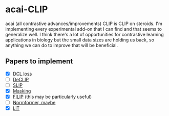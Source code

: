 # acai-CLIP

acai (all contrastive advances/improvements) CLIP is CLIP on steroids. I'm implementing every experimental add-on that I can find and that seems to generalize well. I think there's a lot of opportunities for contrastive learning applications in biology but the small data sizes are holding us back, so anything we can do to improve that will be beneficial. 

## Papers to implement
- [x] [DCL loss](https://arxiv.org/pdf/2110.06848.pdf)
- [ ] [DeCLIP](https://arxiv.org/pdf/2110.05208.pdf)
- [ ] [SLIP](https://arxiv.org/pdf/2112.12750.pdf)
- [x] [Masking](https://arxiv.org/pdf/2212.00794.pdf)
- [x] [FILIP](https://arxiv.org/pdf/2111.07783.pdf) (this may be particularly useful)
- [ ] [Normformer, maybe](https://arxiv.org/pdf/2110.09456.pdf)
- [x] [LiT](https://arxiv.org/pdf/2111.07991.pdf)

